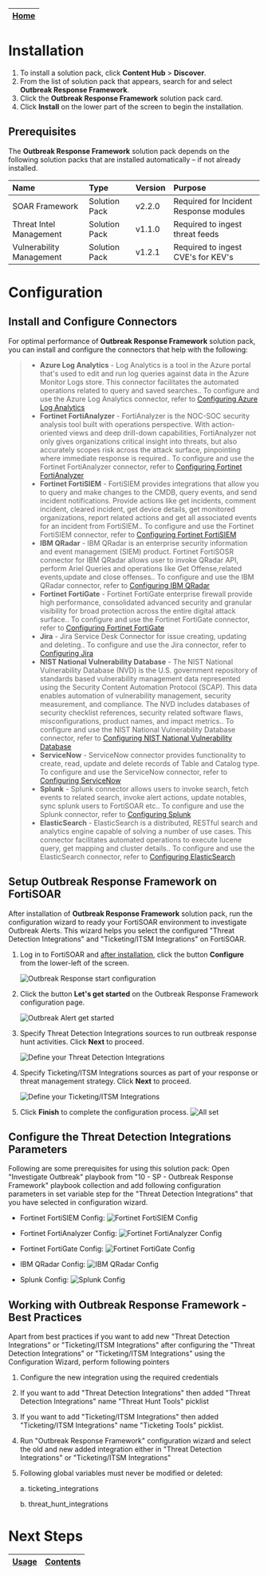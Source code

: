 [Home](../README.md) |
|--------------------------------------------|

# Installation

1. To install a solution pack, click **Content Hub** > **Discover**.
2. From the list of solution pack that appears, search for and select **Outbreak Response Framework**.
3. Click the **Outbreak Response Framework** solution pack card.
4. Click **Install** on the lower part of the screen to begin the installation.

## Prerequisites
The **Outbreak Response Framework** solution pack depends on the following solution packs that are installed automatically &ndash; if not already installed.

| Name           | Type          | Version | Purpose                                          |
|:---------------|:--------------|:--------|:-------------------------------------------------|
| SOAR Framework | Solution Pack | v2.2.0  | Required for Incident Response modules           |
| Threat Intel Management         | Solution Pack     | v1.1.0  | Required to ingest threat feeds                   |
| Vulnerability Management     | Solution Pack     | v1.2.1  | Required to ingest CVE's for KEV's |

# Configuration

## Install and Configure Connectors
For optimal performance of **Outbreak Response Framework** solution pack, you can install and configure the connectors that help with the following:

>* **Azure Log Analytics** - Log Analytics is a tool in the Azure portal that's used to edit and run log queries against data in the Azure Monitor Logs store. This connector facilitates the automated operations related to query and saved searches.. To configure and use the Azure Log Analytics connector, refer to [Configuring Azure Log Analytics](https://docs.fortinet.com/fortisoar/connectors/azure-log-analytics)
>* **Fortinet FortiAnalyzer** - FortiAnalyzer is the NOC-SOC security analysis tool built with operations perspective. With action-oriented views and deep drill-down capabilities, FortiAnalyzer not only gives organizations critical insight into threats, but also accurately scopes risk across the attack surface, pinpointing where immediate response is required.. To configure and use the Fortinet FortiAnalyzer connector, refer to [Configuring Fortinet FortiAnalyzer](https://docs.fortinet.com/fortisoar/connectors/fortianalyzer)
>* **Fortinet FortiSIEM** - FortiSIEM provides integrations that allow you to query and make changes to the CMDB, query events, and send incident notifications. Provide actions like get incidents, comment incident, cleared incident, get device details, get monitored organizations, report related actions and get all associated events for an incident from FortiSIEM.. To configure and use the Fortinet FortiSIEM connector, refer to [Configuring Fortinet FortiSIEM](https://docs.fortinet.com/fortisoar/connectors/fortisiem)
>* **IBM QRadar** - IBM QRadar is an enterprise security information and event management (SIEM) product. Fortinet FortiSOSR connector for IBM QRadar allows user to invoke QRadar API, perform Ariel Queries and operations like Get Offense,related events,update and close offenses.. To configure and use the IBM QRadar connector, refer to [Configuring IBM QRadar](https://docs.fortinet.com/fortisoar/connectors/ibm_qradar)
>* **Fortinet FortiGate** - Fortinet FortiGate enterprise firewall provide high performance, consolidated advanced security and granular visibility for broad protection across the entire digital attack surface.. To configure and use the Fortinet FortiGate connector, refer to [Configuring Fortinet FortiGate](https://docs.fortinet.com/fortisoar/connectors/fortigate_firewall)
>* **Jira** - Jira Service Desk Connector for issue creating, updating and deleting.. To configure and use the Jira connector, refer to [Configuring Jira](https://docs.fortinet.com/fortisoar/connectors/)
>* **NIST National Vulnerability Database** - The NIST National Vulnerability Database (NVD) is the U.S. government repository of standards based vulnerability management data represented using the Security Content Automation Protocol (SCAP). This data enables automation of vulnerability management, security measurement, and compliance. The NVD includes databases of security checklist references, security related software flaws, misconfigurations, product names, and impact metrics.. To configure and use the NIST National Vulnerability Database connector, refer to [Configuring NIST National Vulnerability Database](https://docs.fortinet.com/fortisoar/connectors/nist-nvd)
>* **ServiceNow** - ServiceNow connector provides functionality to create, read, update and delete records of Table and Catalog type. To configure and use the ServiceNow connector, refer to [Configuring ServiceNow](https://docs.fortinet.com/fortisoar/connectors/servicenow-v2-0-1)
>* **Splunk** - Splunk connector allows users to invoke search, fetch events to related search, invoke alert actions, update notables, sync splunk users to FortiSOAR etc.. To configure and use the Splunk connector, refer to [Configuring Splunk](https://docs.fortinet.com/fortisoar/connectors/splunk_new)
>* **ElasticSearch** - ElasticSearch is a distributed, RESTful search and analytics engine capable of solving a number of use cases. This connector facilitates automated operations to execute lucene query, get mapping and cluster details.. To configure and use the ElasticSearch connector, refer to [Configuring ElasticSearch](https://docs.fortinet.com/fortisoar/connectors/)

## Setup Outbreak Response Framework on FortiSOAR
After installation of **Outbreak Response Framework** solution pack, run the configuration wizard to ready your FortiSOAR environment to investigate Outbreak Alerts. This wizard helps you select the configured "Threat Detection Integrations" and "Ticketing/ITSM Integrations" on FortiSOAR.

1. Log in to FortiSOAR and [after installation](#installation), click the button **Configure** from the lower-left of the screen.

    ![Outbreak Response start configuration](./res/config-wizard-00.png)

2. Click the button **Let's get started** on the Outbreak Response Framework configuration page.

    ![Outbreak Alert get started](./res/config-wizard-01.png)

3. Specify Threat Detection Integrations sources to run outbreak response hunt activities. Click **Next** to proceed.

    ![Define your Threat Detection Integrations](./res/config-wizard-02.png)

4. Specify Ticketing/ITSM Integrations sources as part of your response or threat management strategy. Click **Next** to proceed.

    ![Define your Ticketing/ITSM Integrations](./res/config-wizard-03.png)

5. Click **Finish** to complete the configuration process.
    ![All set](./res/config-wizard-04.png)

## Configure the Threat Detection Integrations Parameters

Following are some prerequisites for using this solution pack:
Open "Investigate Outbreak" playbook from "10 - SP - Outbreak Response Framework" playbook collection and add following configuration parameters in set variable step for the "Threat Detection Integrations" that you have selected in configuration wizard.

- Fortinet FortiSIEM Config: 
![Fortinet FortiSIEM Config](./res/fsm_config.png)

- Fortinet FortiAnalyzer Config:
![Fortinet FortiAnalyzer Config](./res/faz_config.png)

- Fortinet FortiGate Config:
![Fortinet FortiGate Config](./res/fgt_config.png)

- IBM QRadar Config:
![IBM QRadar Config](./res/qradar_config.png)

- Splunk Config:
![Splunk Config](./res/splunk_config.png)

## Working with Outbreak Response Framework - Best Practices
Apart from best practices if you want to add new "Threat Detection Integrations" or "Ticketing/ITSM Integrations" after configuring the "Threat Detection Integrations" or "Ticketing/ITSM Integrations" using the Configuration Wizard, perform following pointers

1. Configure the new integration using the required credentials 
2. If you want to add "Threat Detection Integrations" then added "Threat Detection Integrations" name "Threat Hunt Tools" picklist
3. If you want to add "Ticketing/ITSM Integrations" then added "Ticketing/ITSM Integrations" name "Ticketing Tools" picklist.
4. Run "Outbreak Response Framework" configuration wizard and select the old and new added integration either in "Threat Detection Integrations" or "Ticketing/ITSM Integrations" 
5. Following global variables must never be modified or deleted:
    
    a. ticketing_integrations

    b. threat_hunt_integrations


# Next Steps
| [Usage](./usage.md) | [Contents](./contents.md) |
|---------------------|---------------------------|